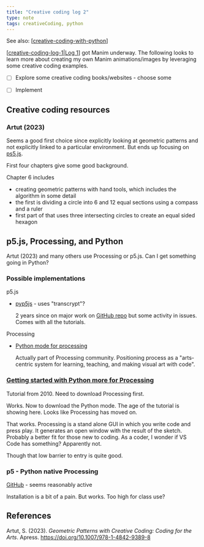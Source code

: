 ```yaml
---
title: "Creative coding log 2"
type: note
tags: creativeCoding, python
---
```


See also: [[creative-coding-with-python]]

[[creative-coding-log-1|Log 1]] got Manim underway. The following looks to learn more about creating my own Manim animations/images by leveraging some creative coding examples.

- [ ] Explore some creative coding books/websites - choose some
- [ ] Implement


## Creative coding resources

### Artut (2023)

Seems a good first choice since explicitly looking at geometric patterns and not explicitly linked to a particular environment. But ends up focusing on [ps5.js](https://p5js.org/).

First four chapters give some good background. 

Chapter 6 includes

- creating geometric patterns with hand tools, which includes the algorithm in some detail
- the first is dividing a circle into 6 and 12 equal sections using a compass and a ruler
- first part of that uses three intersecting circles to create an equal sided hexagon

## p5.js, Processing, and Python

Artut (2023) and many others use Processing or p5.js. Can I get something going in Python?

### Possible implementations

p5.js

- [pyp5js](https://berinhard.github.io/pyp5js/) - uses "transcrypt"?

    2 years since on major work on [GitHub repo](https://github.com/berinhard/pyp5js) but some activity in issues. Comes with all the tutorials.

Processing

- [Python mode for processing](https://py.processing.org/)

    Actually part of Processing community. Positioning process as a "arts-centric system for learning, teaching, and making visual art with code".

### [Getting started with Python more for Processing](https://py.processing.org/tutorials/gettingstarted/)

Tutorial from 2010. Need to download Processing first. 

Works. Now to download the Python mode. The age of the tutorial is showing here. Looks like Processing has moved on.

That works. Processing is a stand alone GUI in which you write code and press play. It generates an open window with the result of the sketch.  Probably a better fit for those new to coding. As a coder, I wonder if VS Code has something? Apparently not.

Though that low barrier to entry is quite good.

### p5 - Python native Processing

[GitHub](https://github.com/p5py/p5) - seems reasonably active

Installation is a bit of a pain. But works. Too high for class use?


## References

Artut, S. (2023). *Geometric Patterns with Creative Coding: Coding for the Arts*. Apress. <https://doi.org/10.1007/978-1-4842-9389-8>

[//begin]: # "Autogenerated link references for markdown compatibility"
[creative-coding-with-python]: ../creative-coding-with-python "Creative coding experiments"
[creative-coding-log-1|Log 1]: creative-coding-log-1 "Creative coding log 1"
[//end]: # "Autogenerated link references"